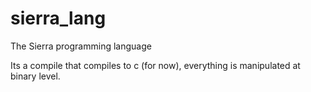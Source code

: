 # sierra_lang
The Sierra programming language 

Its a compile that compiles to c (for now), everything is manipulated at binary level.
